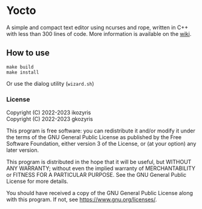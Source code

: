 # Yocto
A simple and compact text editor using ncurses and rope, written in C++ with less than 300 lines of code.
More information is available on the [wiki](https://github.com/ikozyris/yocto/wiki).

## How to use
```
make build
make install
```

Or use the dialog utility (`wizard.sh`)

### License

Copyright (C) 2022-2023  ikozyris<br>
Copyright (C) 2022-2023  gkozyris

This program is free software: you can redistribute it and/or modify
it under the terms of the GNU General Public License as published by
the Free Software Foundation, either version 3 of the License, or
(at your option) any later version.

This program is distributed in the hope that it will be useful,
but WITHOUT ANY WARRANTY; without even the implied warranty of
MERCHANTABILITY or FITNESS FOR A PARTICULAR PURPOSE.  See the
GNU General Public License for more details.

You should have received a copy of the GNU General Public License
along with this program.  If not, see <https://www.gnu.org/licenses/>.

